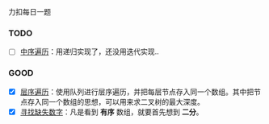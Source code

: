 力扣每日一题

### TODO

- [ ] [中序遍历](https://leetcode-cn.com/problems/binary-tree-inorder-traversal/)：用递归实现了，还没用迭代实现..

### GOOD

- [x] [层序遍历](https://leetcode-cn.com/problems/binary-tree-level-order-traversal/)：使用队列进行层序遍历，并把每层节点存入同一个数组。其中把节点存入同一个数组的思想，可以用来求二叉树的最大深度。
- [x] [寻找缺失数字](https://leetcode-cn.com/problems/que-shi-de-shu-zi-lcof/)：凡是看到 **有序** 数组，就要首先想到 **二分**。
